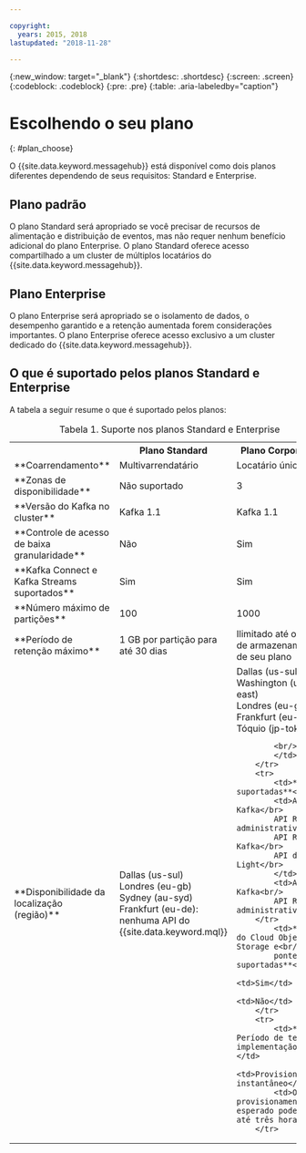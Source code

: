 ```yaml
---

copyright:
  years: 2015, 2018
lastupdated: "2018-11-28"

---
```


{:new_window: target="_blank"}
{:shortdesc: .shortdesc}
{:screen: .screen}
{:codeblock: .codeblock}
{:pre: .pre}
{:table: .aria-labeledby="caption"}

# Escolhendo o seu plano 
{: #plan_choose}

O {{site.data.keyword.messagehub}} está disponível como dois planos diferentes dependendo de seus requisitos:
Standard e Enterprise.

## Plano padrão

O plano Standard será apropriado se você precisar de recursos de alimentação e distribuição de eventos, mas não requer nenhum
benefício adicional do plano Enterprise. O plano Standard oferece acesso compartilhado a um cluster de múltiplos locatários do {{site.data.keyword.messagehub}}.

## Plano Enterprise 

O plano Enterprise será apropriado se o isolamento de dados, o desempenho garantido e a retenção aumentada forem
considerações importantes. O plano Enterprise oferece acesso exclusivo a um cluster dedicado do {{site.data.keyword.messagehub}}.

## O que é suportado pelos planos Standard e Enterprise

A tabela a seguir resume o que é suportado pelos planos:

<table>
    <caption>Tabela 1. Suporte nos planos Standard e Enterprise</caption>
      <tr>
	        <th></th>
		    <th>Plano Standard</th>
		    <th>Plano Corporativo</th>
        </tr>
		<tr>
			<td>**Coarrendamento**</td>
			<td>Multivarrendatário </td>
			<td>Locatário único</td>
		</tr>
        <tr>
			<td>**Zonas de disponibilidade**</td>
			<td>Não suportado</td>
			<td>3</td>
		</tr>
	  		<tr>
			<td>**Versão do Kafka no cluster**</td>
			<td>Kafka 1.1</td>
			<td>Kafka 1.1</td>
		</tr>
		<tr>
			<td>**Controle de acesso de baixa granularidade**</td>
			<td>Não</td>
			<td>Sim</td>
		</tr>
		<tr>
			<td>**Kafka Connect e Kafka Streams suportados**</td>
			<td>Sim</td>
			<td>Sim</td>
		</tr>
		<tr>
			<td>**Número máximo de partições**</td>
			<td>100</td>
			<td>1000</td>
		</tr>
		<tr>
			<td>**Período de retenção máximo**</td>
			<td>1 GB por partição para até 30 dias </td>
			<td>Ilimitado até o limite de armazenamento de seu plano </td>
		</tr>
		<tr>
			<td>**Disponibilidade da localização (região)**</td>
			<td>Dallas (us-sul)</br>
			Londres (eu-gb)</br>
			Sydney (au-syd)</br>
			Frankfurt (eu-de): nenhuma API do {{site.data.keyword.mql}} </td>
			<td>Dallas (us-sul)</br>
			Washington (us-east)<br/>
			Londres (eu-gb)<br/>
			Frankfurt (eu-de)<br/>
			Tóquio (jp-tok)<br/>

			<br/>
			</td>
		</tr>
		<tr>
     	    <td>**APIs suportadas**</td>
			<td>API Kafka</br>
			API REST administrativa<br/>
			API REST Kafka</br>
			API do MQ Light</br>
		    </td>
			<td>API Kafka<br/>
			API REST administrativa</td>
		</tr>
			<td>**Ponte do Cloud Object Storage e<br/>
			ponte do MQ suportadas**</td>
			<td>Sim</td>
			<td>Não</td>
		</tr>
		<tr>
			<td>** Período de tempo de implementação **</td>
			<td>Provisionamento instantâneo</td>
			<td>O provisionamento esperado pode levar até três horas</td>
		</tr>

</table>


<!--
## {{site.data.keyword.Bluemix_notm}} Public environment
{: notoc}

{{site.data.keyword.Bluemix_notm}} Public provides an
economical public cloud service where you pay for what you use and share infrastructure with
others.

In {{site.data.keyword.Bluemix_notm}} Public, the cost of
{{site.data.keyword.messagehub}} is determined by two factors: the
number of partitions that you use and the number of messages that you send and receive. There is no
charge for message data while it is retained on the topics, but the data that each partition retains
is capped at 1 GB.

For more information, see [{{site.data.keyword.Bluemix_notm}} Public ![External link icon](../../icons/launch-glyph.svg "External link icon")](https://www.ibm.com/cloud-computing/bluemix/public){:new_window}.
-->


